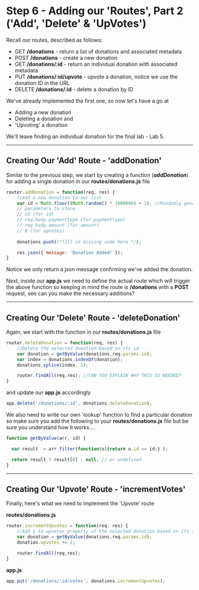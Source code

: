 
# Step 6 - Adding our 'Routes', Part 2 ('Add', 'Delete' & 'UpVotes')

Recall our routes, described as follows:

* GET **/donations** - return a list of donations and associated metadata
* POST **/donations** - create a new donation
* GET **/donations/:id** - return an individual donation with associated metadata
* PUT **/donations/:id/upvote** - upvote a donation, notice we use the donation ID in the URL
* DELETE **/donations/:id** - delete a donation by ID

We've already implemented the first one, so now let's have a go at 

* Adding a new donation
* Deleting a donation and
* 'Upvoting' a donation

We'll leave finding an individual donation for the final lab - Lab 5.

---
## Creating Our 'Add' Route - 'addDonation'
Similar to the previous step, we start by creating a function (***addDonation***) for adding a single donation in our **routes/donations.js** file

```javascript
router.addDonation = function(req, res) {
    //Add a new donation to our list
    var id = Math.floor((Math.random() * 1000000) + 1); //Randomly generate an id
    // parameters to store
    // id (for id)
    // req.body.paymenttype (for paymenttype)
    // req.body.amount (for amount)
    // 0 (for upvotes)
    
    donations.push(/*fill in missing code here */);

    res.json({ message: 'Donation Added!'});
}
```
Notice we only return a json message confirming we've added the donation.

Next, inside our **app.js** we need to define the actual route which will trigger the above function so keeping in mind the route is **/donations** with a **POST** request, see can you make the necessary additions?

---
## Creating Our 'Delete' Route - 'deleteDonation'
Again, we start with the function in our **routes/donations.js** file

```javascript
router.deleteDonation = function(req, res) {
    //Delete the selected donation based on its id
    var donation = getByValue(donations,req.params.id);
    var index = donations.indexOf(donation);
    donations.splice(index, 1);  

    router.findAll(req,res); //CAN YOU EXPLAIN WHY THIS IS NEEDED?
}
```
and update our **app.js** accordingly

```javascript
app.delete('/donations/:id', donations.deleteDonation);
```

We also need to write our own 'lookup' function to find a particular donation so make sure you add the following to your **routes/donations.js** file but be sure you understand how it works....

```javascript
function getByValue(arr, id) {

  var result  = arr.filter(function(o){return o.id == id;} );

  return result ? result[0] : null; // or undefined
}
```

---
## Creating Our 'Upvote' Route - 'incrementVotes'

Finally, here's what we need to implement the 'Upvote' route

**routes/donations.js**

```javascript
router.incrementUpvotes = function(req, res) {
    //Add 1 to upvotes property of the selected donation based on its id
    var donation = getByValue(donations,req.params.id);
    donation.upvotes += 1;

    router.findAll(req,res);      
}
```

**app.js**

```javascript
app.put('/donations/:id/votes', donations.incrementUpvotes);
```
